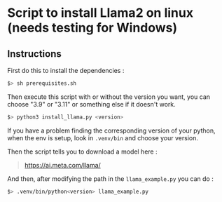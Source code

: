 # Script to install Llama2 on linux (needs testing for Windows)

## Instructions 

First do this to install the dependencies :
```bash
$> sh prerequisites.sh
```

Then execute this script with or without the version you want, you can choose "3.9" or "3.11" or something else if it doesn't work.
```bash
$> python3 install_llama.py <version>
```
If you have a problem finding the corresponding version of your python, when the env is setup, look in `.venv/bin` and choose your version.

Then the script tells you to download a model here : 
> https://ai.meta.com/llama/

And then, after modifying the path in the `llama_example.py` you can do : 

```bash
$> .venv/bin/python<version> llama_example.py
```

